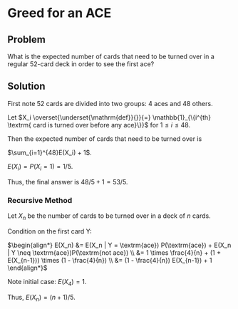 # Greed for an ACE

## Problem

What is the expected number of cards that need to be turned over in a regular 52-card deck in order to see the first ace? 

## Solution

First note 52 cards are divided into two groups: 4 aces and 48 others.

Let $X_i \overset{\underset{\mathrm{def}}{}}{=} \mathbb{1}_{\{i^{th} \textrm{ card is turned over before any ace}\}}$ for $1 \leq i \leq 48$.

Then the expected number of cards that need to be turned over is

$\sum_{i=1}^{48}E(X_i) + 1$.

$E(X_i) = P(X_i = 1) = 1/5$.

Thus, the final answer is $48/5 + 1 = 53/5$.

### Recursive Method

Let $X_n$ be the number of cards to be turned over in a deck of $n$ cards.

Condition on the first card Y:

$\begin{align*}
E(X_n) &= E(X_n | Y = \textrm{ace}) P(\textrm{ace}) + E(X_n | Y \neq \textrm{ace})P(\textrm{not ace}) \\
&= 1 \times \frac{4}{n} + (1 + E(X_{n-1})) \times (1 - \frac{4}{n}) \\
&= (1 - \frac{4}{n}) E(X_{n-1}) + 1
\end{align*}$

Note initial case: $E(X_4) = 1$.

Thus, $E(X_n) = (n+1) / 5$.

